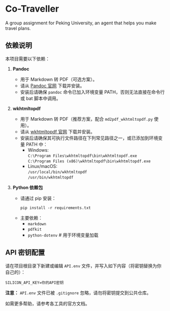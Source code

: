 # Co-Traveller

A group assignment for Peking University, an agent that helps you make travel plans.

## 依赖说明

本项目需要以下依赖：

1. **Pandoc**
    - 用于 Markdown 转 PDF（可选方案）。
    - 请从 [Pandoc 官网](https://pandoc.org/installing.html) 下载并安装。
    - 安装后请确保 `pandoc` 命令已加入环境变量 PATH，否则无法直接在命令行或 bat 脚本中调用。

2. **wkhtmltopdf**
    - 用于 Markdown 转 PDF（推荐方案，配合 `md2pdf_wkhtmltopdf.py` 使用）。
    - 请从 [wkhtmltopdf 官网](https://wkhtmltopdf.org/downloads.html) 下载并安装。
    - 安装后请确保其可执行文件路径在下列常见路径之一，或已添加到环境变量 PATH 中：
        - Windows:  
          `C:\Program Files\wkhtmltopdf\bin\wkhtmltopdf.exe`  
          `C:\Program Files (x86)\wkhtmltopdf\bin\wkhtmltopdf.exe`
        - Linux/macOS:  
          `/usr/local/bin/wkhtmltopdf`  
          `/usr/bin/wkhtmltopdf`

3. **Python 依赖包**
    - 请通过 pip 安装：
      ```
      pip install -r requirements.txt
      ```
    - 主要依赖：
        - `markdown`
        - `pdfkit`
        - `python-dotenv`  # 用于环境变量加载

## API 密钥配置

请在项目根目录下新建或编辑 `API.env` 文件，并写入如下内容（将密钥替换为你自己的）：
```
SILICON_API_KEY=你的API密钥
```
**注意：** `API.env` 文件已被 `.gitignore` 忽略，请勿将密钥提交到公共仓库。

如需更多帮助，请参考各工具的官方文档。
